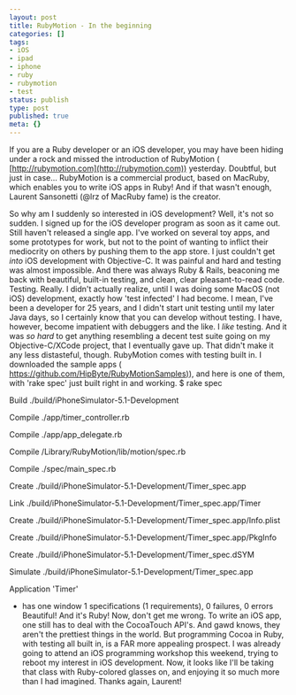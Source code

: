 ```yaml
---
layout: post
title: RubyMotion - In the beginning
categories: []
tags:
- iOS
- ipad
- iphone
- ruby
- rubymotion
- test
status: publish
type: post
published: true
meta: {}
---
```


If you are a Ruby developer or an iOS developer, you may have been hiding under a rock and missed the introduction of RubyMotion (
[http://rubymotion.com](http://rubymotion.com)) yesterday. Doubtful, but just in case... RubyMotion is a commercial product, based on MacRuby, which enables you to write iOS apps in Ruby! And if that wasn't enough, Laurent Sansonetti (@lrz of MacRuby fame) is the creator.

 So why am I suddenly so interested in iOS development? Well, it's not so sudden. I signed up for the iOS developer program as soon as it came out. Still haven't released a single app. I've worked on several toy apps, and some prototypes for work, but not to the point of wanting to inflict their mediocrity on others by pushing them to the app store. I just couldn't get *into* iOS development with Objective-C. It was painful and hard and testing was almost impossible. And there was always Ruby & Rails, beaconing me back with beautiful, built-in testing, and clean, clear pleasant-to-read code. 
 Testing. Really. I didn't actually realize, until I was doing some MacOS (not iOS) development, exactly how 'test infected' I had become. I mean, I've been a developer for 25 years, and I didn't start unit testing until my later Java days, so I certainly know that you can develop without testing. I have, however, become impatient with debuggers and the like. I *like* testing. And it was *so hard* to get anything resembling a decent test suite going on my Objective-C/XCode project, that I eventually gave up. That didn't make it any less distasteful, though. 
 RubyMotion comes with testing built in. I downloaded the sample apps (
[https://github.com/HipByte/RubyMotionSamples)](https://github.com/HipByte/RubyMotionSamples)), and here is one of them, with 'rake spec' just built right in and working. 
 $ rake spec 

 Build ./build/iPhoneSimulator-5.1-Development 

 Compile ./app/timer_controller.rb 

 Compile ./app/app_delegate.rb 

 Compile /Library/RubyMotion/lib/motion/spec.rb 

 Compile ./spec/main_spec.rb 

 Create ./build/iPhoneSimulator-5.1-Development/Timer_spec.app 

 Link ./build/iPhoneSimulator-5.1-Development/Timer_spec.app/Timer 

 Create ./build/iPhoneSimulator-5.1-Development/Timer_spec.app/Info.plist 

 Create ./build/iPhoneSimulator-5.1-Development/Timer_spec.app/PkgInfo 

 Create ./build/iPhoneSimulator-5.1-Development/Timer_spec.dSYM 

 Simulate ./build/iPhoneSimulator-5.1-Development/Timer_spec.app 

Application 'Timer' 

 - has one window 
 1 specifications (1 requirements), 0 failures, 0 errors 
 Beautiful! And it's Ruby! 
 Now, don't get me wrong. To write an iOS app, one still has to deal with the CocoaTouch API's. And gawd knows, they aren't the prettiest things in the world. But programming Cocoa in Ruby, with testing all built in, is a FAR more appealing prospect. I was already going to attend an iOS programming workshop this weekend, trying to reboot my interest in iOS development. Now, it looks like I'll be taking that class with Ruby-colored glasses on, and enjoying it so much more than I had imagined. 
 Thanks again, Laurent!
